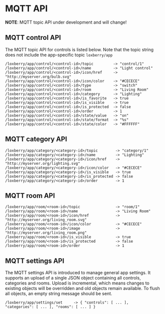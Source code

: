 # MQTT API

**NOTE**: MQTT topic API under development and will change!

## MQTT control API

The MQTT topic API for controls is listed below. Note that the topic string does not include the app-specific topic `loxberry/app`

```
/loxberry/app/control/<control-id>/topic         -> "control/1"
/loxberry/app/control/<control-id>/name          -> "Light control"
/loxberry/app/control/<control-id>/icon/href     -> "http://myserver.org/bulb.svg"
/loxberry/app/control/<control-id>/icon/color    -> "#CECECE"
/loxberry/app/control/<control-id>/type          -> "switch"
/loxberry/app/control/<control-id>/room          -> "Living Room"
/loxberry/app/control/<control-id>/category      -> "Lighting"
/loxberry/app/control/<control-id>/is_favorite   -> true
/loxberry/app/control/<control-id>/is_visible    -> true
/loxberry/app/control/<control-id>/is_protected  -> false
/loxberry/app/control/<control-id>/order         -> 1
/loxberry/app/control/<control-id>/state/value   -> "on"
/loxberry/app/control/<control-id>/state/format  -> "%s"
/loxberry/app/control/<control-id>/state/color   -> "#FFFFFF"

```

## MQTT category API

```
/loxberry/app/category/<category-id>/topic        -> "category/1"
/loxberry/app/category/<category-id>/name         -> "Lighting"
/loxberry/app/category/<category-id>/icon/href    -> "http://myserver.org/lighting.svg"
/loxberry/app/category/<category-id>/icon/color   -> "#CECECE"
/loxberry/app/category/<category-id>/is_visible   -> true
/loxberry/app/category/<category-id>/is_protected -> false
/loxberry/app/category/<category-id>/order        -> 1
```

## MQTT room API

```
/loxberry/app/room/<room-id>/topic                -> "room/1"
/loxberry/app/room/<room-id>/name                 -> "Living Room"
/loxberry/app/room/<room-id>/icon/href            -> "http://myserver.org/living_room.svg"
/loxberry/app/room/<room-id>/icon/color           -> "#CECECE"
/loxberry/app/room/<room-id>/image                -> "http://myserver.org/living_room.png"
/loxberry/app/room/<room-id>/is_visible           -> true
/loxberry/app/room/<room-id>/is_protected         -> false
/loxberry/app/room/<room-id>/order                -> 1
```

## MQTT settings API

The MQTT settings API is introduced to manage general app settings. It supports an upload of a single JSON object containing all controls, categories and rooms. Upload is incremental, which means changes to existing objects will be overridden and old objects remain available. To flush all objects, an empty string message should be sent. 

```
/loxberry/app/settings/set     -> { "controls": [ ... ],  "categories": [ ... ], "rooms": [ ... ] }  
```
